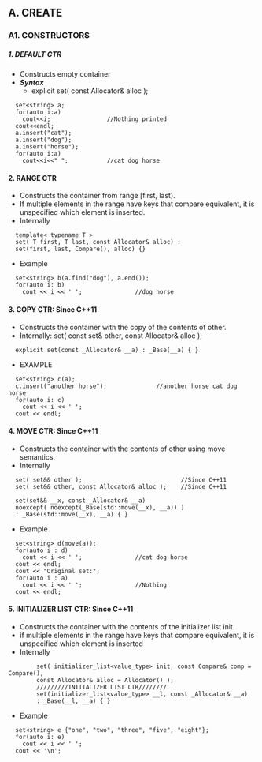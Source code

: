 ## A. CREATE
### A1. CONSTRUCTORS
##### 1. DEFAULT CTR
  - Constructs empty container
  - ***Syntax***
    - explicit set( const Allocator& alloc );
```  
  set<string> a;
  for(auto i:a)
    cout<<i;                //Nothing printed
  cout<<endl;
  a.insert("cat");
  a.insert("dog");
  a.insert("horse");
  for(auto i:a)
    cout<<i<<" ";           //cat dog horse
```

#### 2. RANGE CTR
  - Constructs the container from range [first, last). 
  - If multiple elements in the range have keys that compare equivalent, it is unspecified which element is inserted.
  - Internally                                         
```
  template< typename T >
  set( T first, T last, const Allocator& alloc) : 
  set(first, last, Compare(), alloc) {}    
```
  - Example
```
  set<string> b(a.find("dog"), a.end());
  for(auto i: b)
    cout << i << ' ';               //dog horse
```

#### 3. COPY CTR: Since C++11
  - Constructs the container with the copy of the contents of other.
  - Internally: set( const set& other, const Allocator& alloc );
```
  explicit set(const _Allocator& __a) : _Base(__a) { }
```
  - EXAMPLE
```
  set<string> c(a);
  c.insert("another horse");              //another horse cat dog horse
  for(auto i: c)
    cout << i << ' ';
  cout << endl;
```

#### 4. MOVE CTR: Since C++11
  - Constructs the container with the contents of other using move semantics.
  - Internally
```
  set( set&& other );                            //Since C++11
  set( set&& other, const Allocator& alloc );    //Since C++11
  
  set(set&& __x, const _Allocator& __a)
  noexcept( noexcept(_Base(std::move(__x), __a)) )
  : _Base(std::move(__x), __a) { }
```
  - Example
```
  set<string> d(move(a));
  for(auto i : d)
    cout << i << ' ';               //cat dog horse
  cout << endl;
  cout << "Original set:";
  for(auto i : a)
    cout << i << ' ';               //Nothing
  cout << endl;
```

#### 5. INITIALIZER LIST CTR: Since C++11
  - Constructs the container with the contents of the initializer list init. 
  - if multiple elements in the range have keys that compare equivalent, it is unspecified which element is inserted
  - Internally 
```
        set( initializer_list<value_type> init, const Compare& comp = Compare(),
        const Allocator& alloc = Allocator() );
        /////////INITIALIZER LIST CTR////////
        set(initializer_list<value_type> __l, const _Allocator& __a)
        : _Base(__l, __a) { }
```
  - Example
```  
  set<string> e {"one", "two", "three", "five", "eight"};
  for(auto i: e)
    cout << i << ' ';
  cout << '\n';
```                                         
